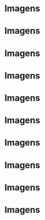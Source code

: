
# Imagens
# Imagens
# Imagens
# Imagens
# Imagens
# Imagens
# Imagens
# Imagens
# Imagens
# Imagens
